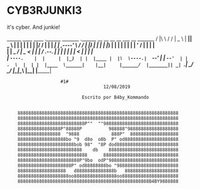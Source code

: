 # CYB3RJUNKI3
it's cyber. And junkie!

  ______ ____    ____ .______    _______ .______             __   __    __   __  ___  __   _______ 
 /      |\   \  /   / |   _  \  |   ____||   _  \           |  | |  |  |  | |  |/  / |  | |   ____|
|  ,----' \   \/   /  |  |_)  | |  |__   |  |_)  |          |  | |  |  |  | |  '  /  |  | |  |__   
|  |       \_    _/   |   _  <  |   __|  |      /     .--.  |  | |  |  |  | |    <   |  | |   __|  
|  `----.    |  |     |  |_)  | |  |____ |  |\  \----.|  `--'  | |  `--'  | |  .  \  |  | |  |____ 
 \______|    |__|     |______/  |_______|| _| `._____| \______/   \______/  |__|\__\ |__| |_______|
                                                                                                   
				

					    #1#
                                        12/08/2019
                                  
                                Escrito por B4by_Kommando

                                           
		888888888888888888888888888888888888888888888888888888888888
		888888888888888888888888888888888888888888888888888888888888
		8888888888888888888888888P""  ""9888888888888888888888888888
		8888888888888888P"88888P          988888"9888888888888888888
		8888888888888888  "9888            888P"  888888888888888888
		888888888888888888bo "9  d8o  o8b  P" od88888888888888888888
		888888888888888888888bob 98"  "8P dod88888888888888888888888
		888888888888888888888888    db    88888888888888888888888888
		88888888888888888888888888      8888888888888888888888888888
		88888888888888888888888P"9bo  odP"98888888888888888888888888
		88888888888888888888P" od88888888bo "98888888888888888888888
		888888888888888888   d88888888888888b   88888888888888888888
		8888888888888888888oo8888888888888888oo888888888888888888888
		8888888888888888888888888888888888888888888888888B4BY9888888
